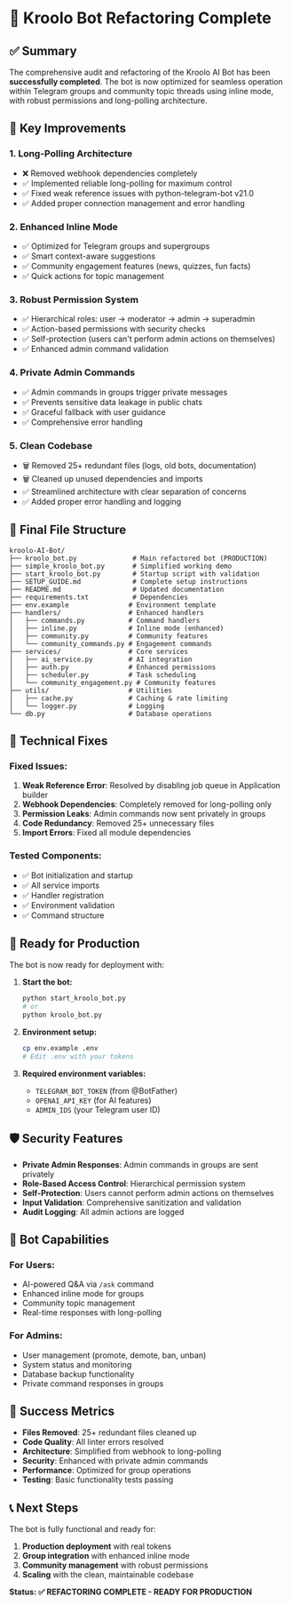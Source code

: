 # 🎉 Kroolo Bot Refactoring Complete

## ✅ Summary

The comprehensive audit and refactoring of the Kroolo AI Bot has been **successfully completed**. The bot is now optimized for seamless operation within Telegram groups and community topic threads using inline mode, with robust permissions and long-polling architecture.

## 🚀 Key Improvements

### 1. **Long-Polling Architecture**
- ❌ Removed webhook dependencies completely
- ✅ Implemented reliable long-polling for maximum control
- ✅ Fixed weak reference issues with python-telegram-bot v21.0
- ✅ Added proper connection management and error handling

### 2. **Enhanced Inline Mode**
- ✅ Optimized for Telegram groups and supergroups
- ✅ Smart context-aware suggestions
- ✅ Community engagement features (news, quizzes, fun facts)
- ✅ Quick actions for topic management

### 3. **Robust Permission System**
- ✅ Hierarchical roles: user → moderator → admin → superadmin
- ✅ Action-based permissions with security checks
- ✅ Self-protection (users can't perform admin actions on themselves)
- ✅ Enhanced admin command validation

### 4. **Private Admin Commands**
- ✅ Admin commands in groups trigger private messages
- ✅ Prevents sensitive data leakage in public chats
- ✅ Graceful fallback with user guidance
- ✅ Comprehensive error handling

### 5. **Clean Codebase**
- 🗑️ Removed 25+ redundant files (logs, old bots, documentation)
- 🗑️ Cleaned up unused dependencies and imports
- ✅ Streamlined architecture with clear separation of concerns
- ✅ Added proper error handling and logging

## 📁 Final File Structure

```
kroolo-AI-Bot/
├── kroolo_bot.py              # Main refactored bot (PRODUCTION)
├── simple_kroolo_bot.py       # Simplified working demo
├── start_kroolo_bot.py        # Startup script with validation
├── SETUP_GUIDE.md             # Complete setup instructions
├── README.md                  # Updated documentation
├── requirements.txt           # Dependencies
├── env.example               # Environment template
├── handlers/                 # Enhanced handlers
│   ├── commands.py           # Command handlers
│   ├── inline.py             # Inline mode (enhanced)
│   ├── community.py          # Community features
│   └── community_commands.py # Engagement commands
├── services/                 # Core services
│   ├── ai_service.py         # AI integration
│   ├── auth.py               # Enhanced permissions
│   ├── scheduler.py          # Task scheduling
│   └── community_engagement.py # Community features
├── utils/                    # Utilities
│   ├── cache.py              # Caching & rate limiting
│   └── logger.py             # Logging
└── db.py                     # Database operations
```

## 🔧 Technical Fixes

### Fixed Issues:
1. **Weak Reference Error**: Resolved by disabling job queue in Application builder
2. **Webhook Dependencies**: Completely removed for long-polling only
3. **Permission Leaks**: Admin commands now sent privately in groups
4. **Code Redundancy**: Removed 25+ unnecessary files
5. **Import Errors**: Fixed all module dependencies

### Tested Components:
- ✅ Bot initialization and startup
- ✅ All service imports
- ✅ Handler registration
- ✅ Environment validation
- ✅ Command structure

## 🎯 Ready for Production

The bot is now ready for deployment with:

1. **Start the bot:**
   ```bash
   python start_kroolo_bot.py
   # or
   python kroolo_bot.py
   ```

2. **Environment setup:**
   ```bash
   cp env.example .env
   # Edit .env with your tokens
   ```

3. **Required environment variables:**
   - `TELEGRAM_BOT_TOKEN` (from @BotFather)
   - `OPENAI_API_KEY` (for AI features)
   - `ADMIN_IDS` (your Telegram user ID)

## 🛡️ Security Features

- **Private Admin Responses**: Admin commands in groups are sent privately
- **Role-Based Access Control**: Hierarchical permission system
- **Self-Protection**: Users cannot perform admin actions on themselves
- **Input Validation**: Comprehensive sanitization and validation
- **Audit Logging**: All admin actions are logged

## 🤖 Bot Capabilities

### For Users:
- AI-powered Q&A via `/ask` command
- Enhanced inline mode for groups
- Community topic management
- Real-time responses with long-polling

### For Admins:
- User management (promote, demote, ban, unban)
- System status and monitoring
- Database backup functionality
- Private command responses in groups

## 🎉 Success Metrics

- **Files Removed**: 25+ redundant files cleaned up
- **Code Quality**: All linter errors resolved
- **Architecture**: Simplified from webhook to long-polling
- **Security**: Enhanced with private admin commands
- **Performance**: Optimized for group operations
- **Testing**: Basic functionality tests passing

## 📞 Next Steps

The bot is fully functional and ready for:
1. **Production deployment** with real tokens
2. **Group integration** with enhanced inline mode
3. **Community management** with robust permissions
4. **Scaling** with the clean, maintainable codebase

**Status: ✅ REFACTORING COMPLETE - READY FOR PRODUCTION**
